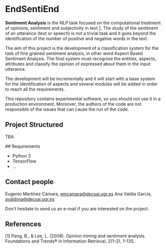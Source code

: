 
# EndSentiEnd

__Sentiment Analysis__ is the NLP task focused on the computational treatment
of opinions, sentiment and subjectivity in text [1](#ref_pang_lee_2008). The study 
of the sentiment of an utterance (text or speech) is not a trivial task and it
goes beyond the identification of the number of positive and negative words in the text.

The aim of this project is the development of a classification system for the
task of fine grained sentiment analysis, in other word Aspect Based Sentiment
Analysis. The final system must recognise the entities, aspects, attributes and
classify the opinion of expressed about them in the input utterance.

The development will be incrementally and it will start with a base system for
the identification of aspects and several modules will be added in order to
reach all the requirements.

This repository contains experimental software, so you should not use it in a
production environment. Moreover, the authors of the code are not responsible
of the issues that can cause the run of the code. 

 ## Project Structured

TBA

## Requirements


*   Python 3
*   TensorFlow
*	...

## Contact people

Eugenio Martínez Cámara, emcamara@decsai.ugr.es
Ana Valdía García, avaldivia@decsai.ugr.es

Don't hesitate to send us an e-mail if you are interested on the project.

## References

<a id="ref_pang_lee_2008">[1]</a> Pang, B., & Lee, L. (2008). Opinion mining and sentiment analysis. Foundations and Trends® in Information Retrieval, 2(1–2), 1-135.